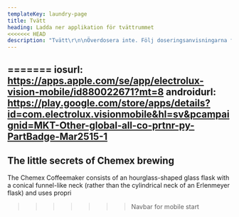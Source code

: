 ```yaml
---
templateKey: laundry-page
title: Tvätt
heading: Ladda ner applikation för tvättrummet
<<<<<<< HEAD
description: "Tvätt\r\n\nÖverdosera inte. Följ doseringsanvisningarna för den hårdhet vattnet har.\r\n\nTvätten blir inte renare för att du tar mer tvättmedel. Det går däremot bra att dosera mindre än doseringsanvisningarna och ändå få ren tvätt. Pröva dig fram till minsta möjliga doseringsmängd med just ditt favorittvättmedel.\r\n\nMiljömärkta tvättmedel\r\n\nAnvänd tvättmedel som är märkta med Bra Miljöval eller Svanen.\r\n\nBehöver du ett blekmedel så undvik klorprodukter, använd ett miljömärkt blekmedel.\r\n\n\r\n\nTvätta alltid med full maskin. Välj så låg tvättemperatur som möjligt.\r\n\nUndvik förtvätt och sköljmedel. Mjuk- och sköljmedel behövs bara om du har hårt vatten eller tvättar syntetiska plagg.\r\n\nFör fintvätt, av t ex siden, är handtvätt med miljömärkt handdiskmedel mest skonsamt.\r\n\n\r\n\nBokning kan ske med tagg eller via inloggning på hemsidan\r\n\nDet åligger den enskilde medlemmen att rengöra lokaler och maskiner efter varje användande.\r\n\nGlöm inte att tömma ludddfiltret i torktumlaren!\r\n\n\r\n\nMaskinfel skall omgående anmälas till fastighetsskötare eller styrelse. Sätt även en lapp på den trasiga maskinen.\r\n\n\r\n\nTvättpass\r\n\nPass 1: 7.00-10.30\tPass 2: 10.30-14.00\tPass 3: 14.00-17.30"
---
```


=======
iosurl: https://apps.apple.com/se/app/electrolux-vision-mobile/id880022671?mt=8
androidurl: https://play.google.com/store/apps/details?id=com.electrolux.visionmobile&hl=sv&pcampaignid=MKT-Other-global-all-co-prtnr-py-PartBadge-Mar2515-1
---
## The little secrets of Chemex brewing

The Chemex Coffeemaker consists of an hourglass-shaped glass flask with a conical funnel-like neck (rather than the cylindrical neck of an Erlenmeyer flask) and uses propri
>>>>>>> Navbar for mobile start
